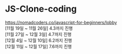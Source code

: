 # JS-Clone-coding

 https://nomadcoders.co/javascript-for-beginners/lobby<br>
[11월 19일 ~ 11월 26일] 4.3까지 진행<br>
[11월 27일 ~ 12월 3일] 4.7까지 진행<br>
[12월 4일 ~ 12월 10일] 6.2까지 진행<br>
[12월 11일 ~ 12월 17일] 7.6까지 진행
